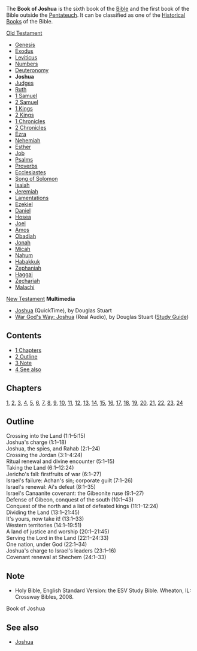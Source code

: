 The **Book of Joshua** is the sixth book of the
[Bible](Bible "Bible") and the first book of the Bible outside the
[Pentateuch](Pentateuch "Pentateuch"). It can be classified as one
of the
[Historical Books](index.php?title=Historical_Books&action=edit&redlink=1 "Historical Books (page does not exist)")
of the Bible.

[Old Testament](Old_Testament "Old Testament")
-   [Genesis](Genesis "Genesis")
-   [Exodus](Book_of_Exodus "Book of Exodus")
-   [Leviticus](Leviticus "Leviticus")
-   [Numbers](Book_of_Numbers "Book of Numbers")
-   [Deuteronomy](Deuteronomy "Deuteronomy")
-   **Joshua**
-   [Judges](Book_of_Judges "Book of Judges")
-   [Ruth](Book_of_Ruth "Book of Ruth")
-   [1 Samuel](Books_of_Samuel "Books of Samuel")
-   [2 Samuel](Books_of_Samuel "Books of Samuel")
-   [1 Kings](Books_of_Kings "Books of Kings")
-   [2 Kings](Books_of_Kings "Books of Kings")
-   [1 Chronicles](Books_of_Chronicles "Books of Chronicles")
-   [2 Chronicles](Books_of_Chronicles "Books of Chronicles")
-   [Ezra](Book_of_Ezra "Book of Ezra")
-   [Nehemiah](Book_of_Nehemiah "Book of Nehemiah")
-   [Esther](Book_of_Esther "Book of Esther")
-   [Job](Book_of_Job "Book of Job")
-   [Psalms](Book_of_Psalms "Book of Psalms")
-   [Proverbs](Book_of_Proverbs "Book of Proverbs")
-   [Ecclesiastes](Ecclesiastes "Ecclesiastes")
-   [Song of Solomon](Song_of_Solomon "Song of Solomon")
-   [Isaiah](Book_of_Isaiah "Book of Isaiah")
-   [Jeremiah](Book_of_Jeremiah "Book of Jeremiah")
-   [Lamentations](Book_of_Lamentations "Book of Lamentations")
-   [Ezekiel](Book_of_Ezekiel "Book of Ezekiel")
-   [Daniel](Book_of_Daniel "Book of Daniel")
-   [Hosea](Book_of_Hosea "Book of Hosea")
-   [Joel](Book_of_Joel "Book of Joel")
-   [Amos](Book_of_Amos "Book of Amos")
-   [Obadiah](Book_of_Obadiah "Book of Obadiah")
-   [Jonah](Book_of_Jonah "Book of Jonah")
-   [Micah](Book_of_Micah "Book of Micah")
-   [Nahum](Book_of_Nahum "Book of Nahum")
-   [Habakkuk](Book_of_Habakkuk "Book of Habakkuk")
-   [Zephaniah](Book_of_Zephaniah "Book of Zephaniah")
-   [Haggai](Book_of_Haggai "Book of Haggai")
-   [Zechariah](Book_of_Zechariah "Book of Zechariah")
-   [Malachi](Book_of_Malachi "Book of Malachi")

[New Testament](New_Testament "New Testament")
**Multimedia**

-   [Joshua](http://biblicaltraining.org/audio/OT500/ots_05a.mov)
    (QuickTime), by Douglas Stuart
-   [War God's Way: Joshua](http://www.gordonconwell.edu/audio/lec8.ram)
    (Real Audio), by Douglas Stuart
    ([Study Guide](http://www.gordonconwell.edu/ockenga/dimensions/ot1/pdf/ot1_08.pdf))

## Contents

-   [1 Chapters](#Chapters)
-   [2 Outline](#Outline)
-   [3 Note](#Note)
-   [4 See also](#See_also)

## Chapters

[1](index.php?title=Joshua_1&action=edit&redlink=1 "Joshua 1 (page does not exist)"),
[2](index.php?title=Joshua_2&action=edit&redlink=1 "Joshua 2 (page does not exist)"),
[3](index.php?title=Joshua_3&action=edit&redlink=1 "Joshua 3 (page does not exist)"),
[4](index.php?title=Joshua_4&action=edit&redlink=1 "Joshua 4 (page does not exist)"),
[5](index.php?title=Joshua_5&action=edit&redlink=1 "Joshua 5 (page does not exist)"),
[6](index.php?title=Joshua_6&action=edit&redlink=1 "Joshua 6 (page does not exist)"),
[7](index.php?title=Joshua_7&action=edit&redlink=1 "Joshua 7 (page does not exist)"),
[8](index.php?title=Joshua_8&action=edit&redlink=1 "Joshua 8 (page does not exist)"),
[9](index.php?title=Joshua_9&action=edit&redlink=1 "Joshua 9 (page does not exist)"),
[10](index.php?title=Joshua_10&action=edit&redlink=1 "Joshua 10 (page does not exist)"),
[11](index.php?title=Joshua_11&action=edit&redlink=1 "Joshua 11 (page does not exist)"),
[12](index.php?title=Joshua_12&action=edit&redlink=1 "Joshua 12 (page does not exist)"),
[13](index.php?title=Joshua_13&action=edit&redlink=1 "Joshua 13 (page does not exist)"),
[14](index.php?title=Joshua_14&action=edit&redlink=1 "Joshua 14 (page does not exist)"),
[15](index.php?title=Joshua_15&action=edit&redlink=1 "Joshua 15 (page does not exist)"),
[16](index.php?title=Joshua_16&action=edit&redlink=1 "Joshua 16 (page does not exist)"),
[17](index.php?title=Joshua_17&action=edit&redlink=1 "Joshua 17 (page does not exist)"),
[18](index.php?title=Joshua_18&action=edit&redlink=1 "Joshua 18 (page does not exist)"),
[19](index.php?title=Joshua_19&action=edit&redlink=1 "Joshua 19 (page does not exist)"),
[20](index.php?title=Joshua_20&action=edit&redlink=1 "Joshua 20 (page does not exist)"),
[21](index.php?title=Joshua_21&action=edit&redlink=1 "Joshua 21 (page does not exist)"),
[22](index.php?title=Joshua_22&action=edit&redlink=1 "Joshua 22 (page does not exist)"),
[23](index.php?title=Joshua_23&action=edit&redlink=1 "Joshua 23 (page does not exist)"),
[24](index.php?title=Joshua_24&action=edit&redlink=1 "Joshua 24 (page does not exist)")

## Outline

Crossing into the Land (1:1–5:15)  
Joshua's charge (1:1–18)  
Joshua, the spies, and Rahab (2:1–24)  
Crossing the Jordan (3:1–4:24)  
Ritual renewal and divine encounter (5:1–15)  
Taking the Land (6:1–12:24)  
Jericho's fall: firstfruits of war (6:1–27)  
Israel's failure: Achan's sin; corporate guilt (7:1–26)  
Israel's renewal: Ai's defeat (8:1–35)  
Israel's Canaanite covenant: the Gibeonite ruse (9:1–27)  
Defense of Gibeon, conquest of the south (10:1–43)  
Conquest of the north and a list of defeated kings (11:1–12:24)  
Dividing the Land (13:1–21:45)  
It's yours, now take it! (13:1–33)  
Western territories (14:1–19:51)  
A land of justice and worship (20:1–21:45)  
Serving the Lord in the Land (22:1–24:33)  
One nation, under God (22:1–34)  
Joshua's charge to Israel's leaders (23:1–16)  
Covenant renewal at Shechem (24:1–33)

## Note

-   Holy Bible, English Standard Version: the ESV Study Bible.
    Wheaton, IL: Crossway Bibles, 2008.

Book of Joshua

## See also

-   [Joshua](Joshua "Joshua")



